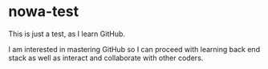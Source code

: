 # nowa-test
This is just a test, as I learn GitHub.

I am interested in mastering GitHub so I can proceed with learning back end stack as well as interact and collaborate with other coders.
